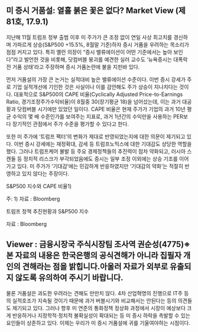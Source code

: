 ## 미 증시 거품설: 열흘 붉은 꽃은 없다? Market View (제81호, 17.9.1)

  지난해 11월 트럼프 정부 출범 이후 미 주가가 큰 조정 없이 연일 사상 최고치를 경신하며 가파르게 상승(S&amp;P500 +15.5%, 8월말 기준)하자 증시 거품을 우려하는 목소리가 점점 커지고 있다. 특히 옐런 의장이 “증시 밸류에이션이 어떤 기준에서는 높아 보인다”라고 발언한 것을 비롯해, 닷컴버블 붕괴를 예견한 실러 교수도 ‘뉴욕증시는 대폭락 전 거품 상태’라고 주장하며 증시 거품논란에 불을 지핀바 있다.

  먼저 거품설의 가장 큰 논거는 실적대비 높은 밸류에이션 수준이다. 이번 증시 강세가 주로 기업 실적개선에 기인한 것은 사실이나 이를 감안해도 주가 상승이 지나치다는 것이다. 대표적으로 S&amp;P500의 CAPE 비율(Cyclically Adjusted Price-to-Earnings Ratio, 경기조정주가수익비율)이 8월중 30(장기평균 18)을 넘어섰는데, 이는 과거 대공황과 닷컴버블 시기에만 있었던 일이다. CAPE 비율은 현재 주가가 기업의 과거 10년 평균 수익의 몇 배 수준인가를 보여주는 지표로, 과거 1년간의 수익만을 사용하는 PER보다 장기적인 관점에서 주가 수준을 평가할 수 있다고 한다.

  또한 미 주가에 ‘트럼프 팩터’의 변화가 제대로 반영되었는지에 대한 의문이 제기되고 있다. 이번 증시 강세에는 재정확대, 감세 등 트럼프노믹스에 대한 기대감도 상당한 역할을 했다. 그러나 트럼프케어 불발 등 주요 경제정책들의 추진력이 점차 약화되고, 러시아 스캔들 등 정치적 리스크가 부각되었음에도 증시는 일부 조정 이외에는 상승 기조를 이어가고 있다. 미 주가가 ‘기대감’에는 민감하게 반응하였지만 ‘기대감의 약화’는 적절히 반영하고 있지 않다는 주장이다.

S&amp;P500 지수와 CAPE 비율1)

주: 1) 자료 : Bloomberg

트럼프 정책 추진현황과 S&amp;P500 지수

자료 : Bloomberg

## Viewer : 금융시장국 주식시장팀 조사역 권순성(4775)※ 본 자료의 내용은 한국은행의 공식견해가 아니라 집필자 개인의 견해라는 점을 밝힙니다.아울러 자료가 외부로 유출되지 않도록 유의하여 주시기 바랍니다.

  물론 거품설은 과도한 우려라는 견해도 만만치 않다. 4차 산업혁명의 진행으로  IT주 등의 실적호조가 지속될 것이기 때문에 과거 버블시기와 비교해서는 안된다는 등의 의견들도 제기되고 있다. 그러나 향후 미 연준의 통화정책 정상화 과정에서 시장이 예상보다 크게 반응하거나 지정학적·정치적 불확실성이 확대되는 등 미 증시 하락을 촉발할 수 있는 요인들이 상존하고 있다. 이제는 우리가 미 증시 거품설에 귀를 기울여야하는 시점이다.